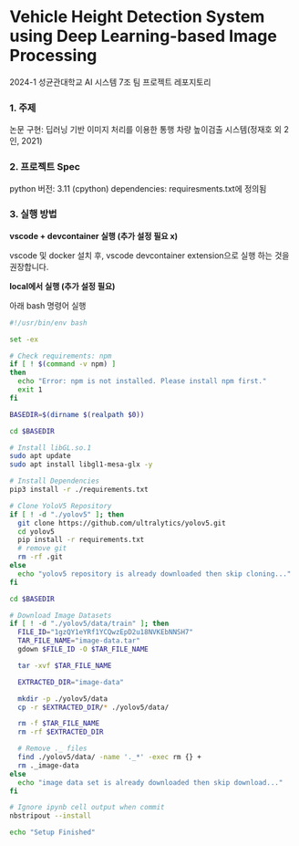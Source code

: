 # Vehicle Height Detection System using Deep Learning-based Image Processing
2024-1 성균관대학교 AI 시스템 7조 팀 프로젝트 레포지토리

### 1. 주제
논문 구현: 딥러닝 기반 이미지 처리를 이용한 통행 차량 높이검출 시스템(정재호 외 2인, 2021)

### 2. 프로젝트 Spec
python 버전: 3.11 (cpython)
dependencies: requiresments.txt에 정의됨

### 3. 실행 방법
**vscode + devcontainer 실행 (추가 설정 필요 x)**

vscode 및 docker 설치 후, vscode devcontainer extension으로 실행 하는 것을 권장합니다.

**local에서 실행 (추가 설정 필요)**

아래 bash 명령어 실행
```bash
#!/usr/bin/env bash

set -ex

# Check requirements: npm
if [ ! $(command -v npm) ]
then
  echo "Error: npm is not installed. Please install npm first."
  exit 1
fi

BASEDIR=$(dirname $(realpath $0))

cd $BASEDIR

# Install libGL.so.1
sudo apt update
sudo apt install libgl1-mesa-glx -y

# Install Dependencies
pip3 install -r ./requirements.txt

# Clone YoloV5 Repository
if [ ! -d "./yolov5" ]; then
  git clone https://github.com/ultralytics/yolov5.git
  cd yolov5
  pip install -r requirements.txt
  # remove git
  rm -rf .git
else
  echo "yolov5 repository is already downloaded then skip cloning..."
fi

cd $BASEDIR

# Download Image Datasets
if [ ! -d "./yolov5/data/train" ]; then
  FILE_ID="1gzQY1eYRf1YCQwzEpD2u18NVKEbNNSH7"
  TAR_FILE_NAME="image-data.tar"
  gdown $FILE_ID -O $TAR_FILE_NAME

  tar -xvf $TAR_FILE_NAME

  EXTRACTED_DIR="image-data"

  mkdir -p ./yolov5/data
  cp -r $EXTRACTED_DIR/* ./yolov5/data/

  rm -f $TAR_FILE_NAME
  rm -rf $EXTRACTED_DIR

  # Remove ._ files
  find ./yolov5/data/ -name '._*' -exec rm {} +
  rm ._image-data
else
  echo "image data set is already downloaded then skip download..."
fi

# Ignore ipynb cell output when commit
nbstripout --install

echo "Setup Finished"
```

